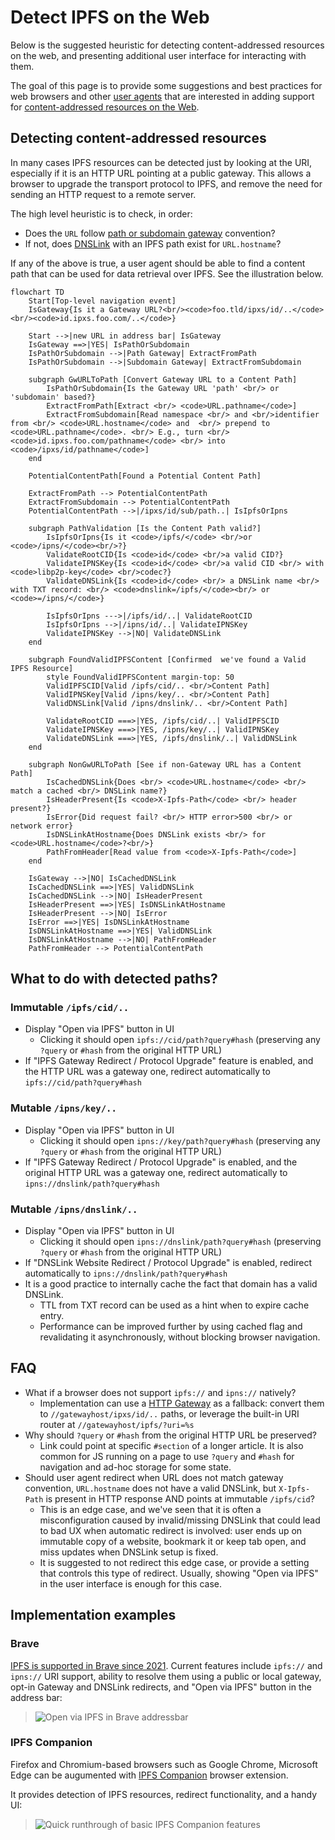 # Detect IPFS on the Web

Below is the suggested heuristic for detecting content-addressed resources on the web, and presenting additional user interface for interacting with them.

The goal of this page is to provide some suggestions and best practices for web browsers and other [user agents](https://en.wikipedia.org/wiki/User_agent) that are interested in adding support for [content-addressed resources on the Web](/how-to/address-ipfs-on-web).

## Detecting content-addressed resources

In many cases IPFS resources can be detected just by looking at the URI, especially if it is an HTTP URL pointing at a public gateway. This allows a browser to upgrade the transport protocol to IPFS, and remove the need for sending an HTTP request to a remote server.

The high level heuristic is to check, in order:
- Does the `URL` follow [path or subdomain gateway](/how-to/address-ipfs-on-web/) convention?
- If not, does [DNSLink](/concepts/dnslink/) with an IPFS path exist for `URL.hostname`?

If any of the above is true, a user agent should be able to find a content path that can be used for data retrieval over IPFS. See the illustration below.

```mermaid
flowchart TD
    Start[Top-level navigation event]
    IsGateway{Is it a Gateway URL?<br/><code>foo.tld/ipxs/id/..</code><br/><code>id.ipxs.foo.com/..</code>}

    Start -->|new URL in address bar| IsGateway
    IsGateway ==>|YES| IsPathOrSubdomain
    IsPathOrSubdomain -->|Path Gateway| ExtractFromPath
    IsPathOrSubdomain -->|Subdomain Gateway| ExtractFromSubdomain

    subgraph GwURLToPath [Convert Gateway URL to a Content Path]
        IsPathOrSubdomain{Is the Gateway URL 'path' <br/> or 'subdomain' based?}
        ExtractFromPath[Extract <br/> <code>URL.pathname</code>]
        ExtractFromSubdomain[Read namespace <br/> and <br/>identifier from <br/> <code>URL.hostname</code> and  <br/> prepend to <code>URL.pathname</code>. <br/> E.g., turn <br/><code>id.ipxs.foo.com/pathname</code> <br/> into <code>/ipxs/id/pathname</code>]
    end

    PotentialContentPath[Found a Potential Content Path]

    ExtractFromPath --> PotentialContentPath
    ExtractFromSubdomain --> PotentialContentPath
    PotentialContentPath -->|/ipxs/id/sub/path..| IsIpfsOrIpns

    subgraph PathValidation [Is the Content Path valid?]
        IsIpfsOrIpns{Is it <code>/ipfs/</code> <br/>or <code>/ipns/</code><br/>?}
        ValidateRootCID{Is <code>id</code> <br/>a valid CID?}
        ValidateIPNSKey{Is <code>id</code> <br/>a valid CID <br/> with <code>libp2p-key</code> <br/>codec?}
        ValidateDNSLink{Is <code>id</code> <br/> a DNSLink name <br/>  with TXT record: <br/> <code>dnslink=/ipfs/</code><br/> or <code>=/ipns/</code>}

        IsIpfsOrIpns --->|/ipfs/id/..| ValidateRootCID
        IsIpfsOrIpns -->|/ipns/id/..| ValidateIPNSKey
        ValidateIPNSKey -->|NO| ValidateDNSLink
    end

    subgraph FoundValidIPFSContent [Confirmed  we've found a Valid IPFS Resource]
        style FoundValidIPFSContent margin-top: 50
        ValidIPFSCID[Valid /ipfs/cid/.. <br/>Content Path]
        ValidIPNSKey[Valid /ipns/key/.. <br/>Content Path]
        ValidDNSLink[Valid /ipns/dnslink/.. <br/>Content Path]

        ValidateRootCID ===>|YES, /ipfs/cid/..| ValidIPFSCID
        ValidateIPNSKey ===>|YES, /ipns/key/..| ValidIPNSKey
        ValidateDNSLink ===>|YES, /ipfs/dnslink/..| ValidDNSLink
    end

    subgraph NonGwURLToPath [See if non-Gateway URL has a Content Path]
        IsCachedDNSLink{Does <br/> <code>URL.hostname</code> <br/> match a cached <br/> DNSLink name?}
        IsHeaderPresent{Is <code>X-Ipfs-Path</code> <br/> header present?}
        IsError{Did request fail? <br/> HTTP error>500 <br/> or network error}
        IsDNSLinkAtHostname{Does DNSLink exists <br/> for <code>URL.hostname</code>?<br/>}
        PathFromHeader[Read value from <code>X-Ipfs-Path</code>]
    end

    IsGateway -->|NO| IsCachedDNSLink
    IsCachedDNSLink ==>|YES| ValidDNSLink
    IsCachedDNSLink -->|NO| IsHeaderPresent
    IsHeaderPresent ==>|YES| IsDNSLinkAtHostname
    IsHeaderPresent -->|NO| IsError
    IsError ==>|YES| IsDNSLinkAtHostname
    IsDNSLinkAtHostname ==>|YES| ValidDNSLink
    IsDNSLinkAtHostname -->|NO| PathFromHeader
    PathFromHeader --> PotentialContentPath
```

## What to do with detected paths?

### Immutable `/ipfs/cid/..`

- Display "Open via IPFS" button in UI
  - Clicking it should open `ipfs://cid/path?query#hash` (preserving any `?query` or `#hash` from the original HTTP URL)
- If "IPFS Gateway Redirect / Protocol Upgrade" feature is enabled, and the HTTP URL was a gateway one, redirect automatically to `ipfs://cid/path?query#hash`

### Mutable `/ipns/key/..`
- Display "Open via IPFS" button in UI
  - Clicking it should open `ipns://key/path?query#hash` (preserving any `?query` or `#hash` from the original HTTP URL)
- If "IPFS Gateway Redirect / Protocol Upgrade" is enabled, and the original HTTP URL was a gateway one, redirect automatically to `ipns://dnslink/path?query#hash`

### Mutable `/ipns/dnslink/..`

- Display "Open via IPFS" button in UI
  - Clicking it should open `ipns://dnslink/path?query#hash` (preserving `?query` or `#hash` from the original HTTP URL)
- If "DNSLink Website Redirect / Protocol Upgrade" is enabled, redirect automatically to `ipns://dnslink/path?query#hash`
- It is a good practice to internally cache the fact that domain has a valid DNSLink.
  - TTL from TXT record can be used as a hint when to expire cache entry.
  - Performance can be improved further by using cached flag and revalidating it asynchronously, without blocking browser navigation.

## FAQ

- What if a browser does not support `ipfs://` and `ipns://` natively?
  - Implementation can use a [HTTP Gateway](/reference/http/gateway/) as a fallback: convert them to `//gatewayhost/ipxs/id/..` paths, or leverage the built-in URI router at `//gatewayhost/ipfs/?uri=%s`
- Why should `?query` or `#hash` from the original HTTP URL be preserved?
  - Link could point at specific `#section` of  a longer article. It is also common for JS running on a page to use `?query` and `#hash` for navigation and ad-hoc storage for some state.
- Should user agent redirect when URL does not match gateway convention, `URL.hostname` does not have a valid DNSLink, but `X-Ipfs-Path` is present in HTTP response AND points at immutable `/ipfs/cid`?
  - This is an edge case, and we've seen that it is often a misconfiguration caused by invalid/missing DNSLink that could lead to bad UX when automatic redirect is involved: user ends up on immutable copy of a website, bookmark it or keep tab open, and miss updates when DNSLink setup is fixed.
  - It is suggested to not redirect this edge case, or provide a setting that controls this type of redirect. Usually, showing "Open via IPFS" in the user interface is enough for this case.

## Implementation examples

### Brave

[IPFS is supported in Brave since 2021](https://brave.com/brave-integrates-ipfs/). Current features include `ipfs://` and `ipns://` URI support, ability to resolve them using a public or local gateway, opt-in Gateway and DNSLink redirects, and "Open via IPFS" button in the address bar:

> ![Open via IPFS in Brave addressbar](https://user-images.githubusercontent.com/157609/110859368-9a0d7300-82bb-11eb-934d-4e38718dbacb.png)

### IPFS Companion

Firefox and Chromium-based browsers such as Google Chrome, Microsoft Edge can be augumented with [IPFS Companion](/install/ipfs-companion/) browser extension.

It provides detection of IPFS resources, redirect functionality, and a handy UI:

> ![Quick runthrough of basic IPFS Companion features](https://gateway.ipfs.io/ipfs/QmSsGphTN1eWMhkFFNFb23jWTXyhNbo47PF9FbmC6ZaRNg)

